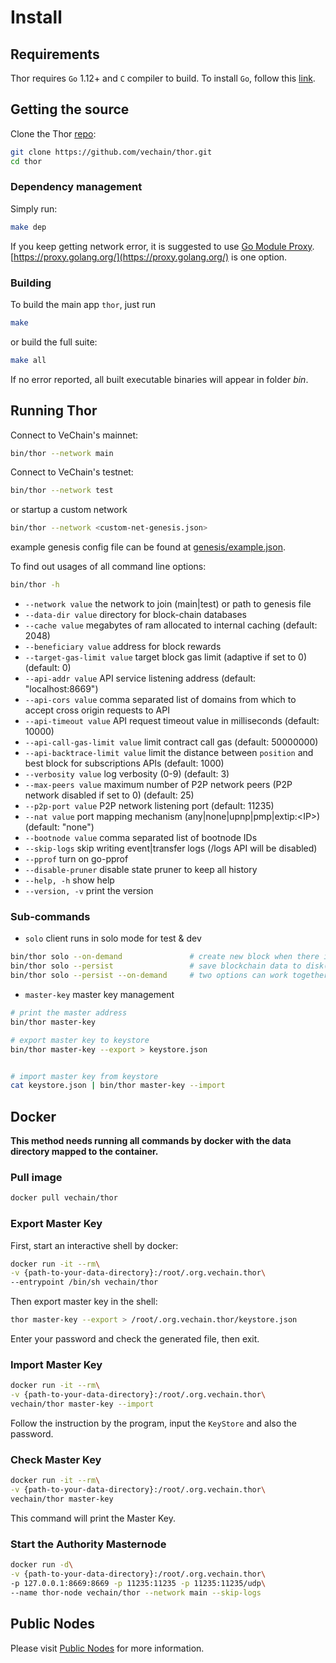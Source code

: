 # Install

## Requirements

Thor requires `Go` 1.12+ and `C` compiler to build. To install `Go`, follow this [link](https://golang.org/doc/install). 

## Getting the source

Clone the Thor [repo](https://github.com/vechain/thor):

```bash
git clone https://github.com/vechain/thor.git
cd thor
```

### Dependency management

Simply run:
```bash
make dep
```

If you keep getting network error, it is suggested to use [Go Module Proxy](https://golang.org/cmd/go/#hdr-Module_proxy_protocol). [https://proxy.golang.org/](https://proxy.golang.org/) is one option.

### Building

To build the main app `thor`, just run

```bash
make
```

or build the full suite:

```bash
make all
```

If no error reported, all built executable binaries will appear in folder *bin*.

## Running Thor

Connect to VeChain's mainnet:

```bash
bin/thor --network main
```


Connect to VeChain's testnet:

```bash
bin/thor --network test
```

or startup a custom network
```bash
bin/thor --network <custom-net-genesis.json>
```
example genesis config file can be found at [genesis/example.json](https://raw.githubusercontent.com/vechain/thor/master/genesis/example.json).


To find out usages of all command line options:

```bash
bin/thor -h
```


- `--network value`             the network to join (main|test) or path to genesis file
- `--data-dir value`            directory for block-chain databases
- `--cache value`               megabytes of ram allocated to internal caching (default: 2048)
- `--beneficiary value`         address for block rewards
- `--target-gas-limit value`    target block gas limit (adaptive if set to 0) (default: 0)
- `--api-addr value`            API service listening address (default: "localhost:8669")
- `--api-cors value`            comma separated list of domains from which to accept cross origin requests to API
- `--api-timeout value`         API request timeout value in milliseconds (default: 10000)
- `--api-call-gas-limit value`  limit contract call gas (default: 50000000)
- `--api-backtrace-limit value` limit the distance between `position` and best block for subscriptions APIs (default: 1000)
- `--verbosity value`           log verbosity (0-9) (default: 3)
- `--max-peers value`           maximum number of P2P network peers (P2P network disabled if set to 0) (default: 25)
- `--p2p-port value`            P2P network listening port (default: 11235)
- `--nat value`                 port mapping mechanism (any|none|upnp|pmp|extip:\<IP>\) (default: "none")
- `--bootnode value`            comma separated list of bootnode IDs
- `--skip-logs`                 skip writing event|transfer logs (/logs API will be disabled)
- `--pprof`                     turn on go-pprof
- `--disable-pruner`            disable state pruner to keep all history
- `--help, -h`                  show help
- `--version, -v`               print the version


### Sub-commands

- `solo`                client runs in solo mode for test & dev

```bash
bin/thor solo --on-demand               # create new block when there is pending transaction
bin/thor solo --persist                 # save blockchain data to disk(default to memory)
bin/thor solo --persist --on-demand     # two options can work together
```

- `master-key`          master key management

```bash
# print the master address
bin/thor master-key

# export master key to keystore
bin/thor master-key --export > keystore.json


# import master key from keystore
cat keystore.json | bin/thor master-key --import
```

## Docker


**This method needs running all commands by docker with the data directory mapped to the container.**


### Pull image

```sh
docker pull vechain/thor
```

### Export Master Key

First, start an interactive shell by docker:

```sh
docker run -it --rm\
-v {path-to-your-data-directory}:/root/.org.vechain.thor\
--entrypoint /bin/sh vechain/thor
```

Then export master key in the shell:

```sh
thor master-key --export > /root/.org.vechain.thor/keystore.json
```

Enter your password and check the generated file, then exit.


### Import Master Key

```sh
docker run -it --rm\
-v {path-to-your-data-directory}:/root/.org.vechain.thor\
vechain/thor master-key --import
```

Follow the instruction by the program, input the `KeyStore` and also the password.

### Check Master Key

```sh
docker run -it --rm\
-v {path-to-your-data-directory}:/root/.org.vechain.thor\
vechain/thor master-key
```

This command will print the Master Key.

### Start the Authority Masternode

```sh
docker run -d\
-v {path-to-your-data-directory}:/root/.org.vechain.thor\
-p 127.0.0.1:8669:8669 -p 11235:11235 -p 11235:11235/udp\
--name thor-node vechain/thor --network main --skip-logs
```

## Public Nodes
Please visit [Public Nodes](../../others/demos-and-services.md#public-nodes) for more information.